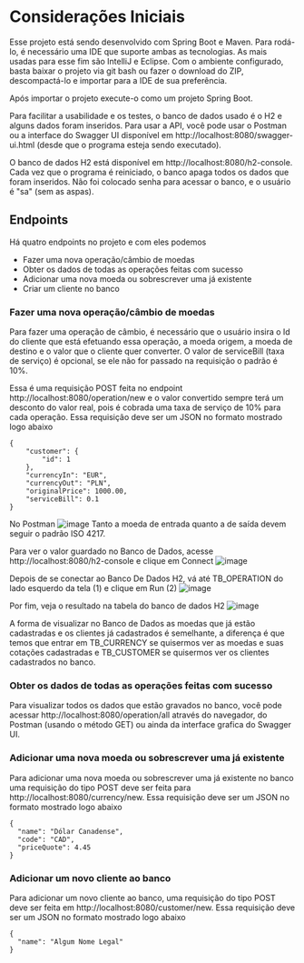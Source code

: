 # Considerações Iniciais
Esse projeto está sendo desenvolvido com Spring Boot e Maven. Para rodá-lo, é necessário uma IDE que suporte ambas as tecnologias. As mais usadas para esse fim são IntelliJ e Eclipse. Com o ambiente configurado, basta baixar o projeto via git bash ou fazer o download do ZIP, descompactá-lo e importar para a IDE de sua preferência.

Após importar o projeto execute-o como um projeto Spring Boot.

Para facilitar a usabilidade e os testes, o banco de dados usado é o H2 e alguns dados foram inseridos. Para usar a API, você pode usar o Postman ou a interface do Swagger UI disponível em http://localhost:8080/swagger-ui.html (desde que o programa esteja sendo executado).

O banco de dados H2 está disponível em http://localhost:8080/h2-console. Cada vez que o programa é reiniciado, o banco apaga todos os dados que foram inseridos. Não foi colocado senha para acessar o banco, e o usuário é "sa" (sem as aspas).

## Endpoints
Há quatro endpoints no projeto e com eles podemos
* Fazer uma nova operação/câmbio de moedas
* Obter os dados de todas as operações feitas com sucesso
* Adicionar uma nova moeda ou sobrescrever uma já existente
* Criar um cliente no banco


### Fazer uma nova operação/câmbio de moedas
Para fazer uma operação de câmbio, é necessário que o usuário insira o Id do cliente que está efetuando essa operação, a moeda origem, a moeda de destino e o valor que o cliente quer converter. O valor de serviceBill (taxa de serviço) é opcional, se ele não for passado na requisição o padrão é 10%.

Essa é uma requisição POST feita no endpoint http://localhost:8080/operation/new e o valor convertido sempre terá um desconto do valor real, pois é cobrada uma taxa de serviço de 10% para cada operação. Essa requisição deve ser um JSON no formato mostrado logo abaixo

````
{
    "customer": {
        "id": 1
    },
    "currencyIn": "EUR",
    "currencyOut": "PLN",
    "originalPrice": 1000.00, 
    "serviceBill": 0.1
}
````

No Postman
![image](https://user-images.githubusercontent.com/38019738/119270979-cc015680-bbd5-11eb-912a-d8c03be2f296.png)
Tanto a moeda de entrada quanto a de saída devem seguir o padrão ISO 4217.

Para ver o valor guardado no Banco de Dados, acesse http://localhost:8080/h2-console e clique em Connect
![image](https://user-images.githubusercontent.com/38019738/119271111-75e0e300-bbd6-11eb-88a0-7e86d4eee755.png)


Depois de se conectar ao Banco De Dados H2, vá até TB_OPERATION do lado esquerdo da tela (1) e clique em Run (2)
![image](https://user-images.githubusercontent.com/38019738/119271386-aecd8780-bbd7-11eb-927f-8997d2adbb56.png)

Por fim, veja o resultado na tabela do banco de dados H2
![image](https://user-images.githubusercontent.com/38019738/119271502-3a471880-bbd8-11eb-875d-14c7bf328ceb.png)

A forma de visualizar no Banco de Dados as moedas que já estão cadastradas e os clientes já cadastrados é semelhante, a diferença é que temos que entrar em TB_CURRENCY se quisermos ver as moedas e suas cotações cadastradas e TB_CUSTOMER se quisermos ver os clientes cadastrados no banco.


### Obter os dados de todas as operações feitas com sucesso
Para visualizar todos os dados que estão gravados no banco, você pode acessar http://localhost:8080/operation/all através do navegador, do Postman (usando o método GET) ou ainda da interface grafica do Swagger UI.

### Adicionar uma nova moeda ou sobrescrever uma já existente
Para adicionar uma nova moeda ou sobrescrever uma já existente no banco uma requisição do tipo POST deve ser feita para http://localhost:8080/currency/new. Essa requisição deve ser um JSON no formato mostrado logo abaixo
````
{
  "name": "Dólar Canadense",
  "code": "CAD",
  "priceQuote": 4.45
}
````

### Adicionar um novo cliente ao banco
Para adicionar um novo cliente ao banco, uma requisição do tipo POST deve ser feita em http://localhost:8080/customer/new. Essa requisição deve ser um JSON no formato mostrado logo abaixo
````
{
  "name": "Algum Nome Legal"
}
````
